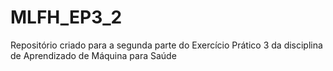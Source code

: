 # MLFH_EP3_2
Repositório criado para a segunda parte do Exercício Prático 3 da disciplina de Aprendizado de Máquina para Saúde
